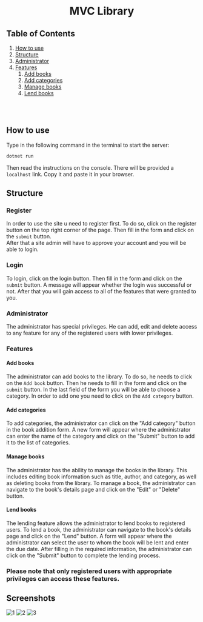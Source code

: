 # <center>MVC Library</center>

## Table of Contents
1. [How to use](#how-to-use)
2. [Structure](#structure)
3. [Administrator](#administrator)
4. [Features](#features)
    1. [Add books](#add-books)
    2. [Add categories](#add-categories)
    3. [Manage books](#manage-books)
    4. [Lend books](#lend-books)

<br/><br/>

## How to use
Type in the following command in the terminal to start the server:
```bash
dotnet run
```
Then read the instructions on the console. There will be provided a `localhost` link. Copy it and paste it in your browser.


## Structure
### Register
In order to use the site u need to register first. To do so, click on the register button on the top right corner of the page. Then fill in the form and click on the `submit` button.  
After that a site admin will have to approve your account and you will be able to login. 

### Login 
To login, click on the login button. Then fill in the form and click on the `submit` button. A message will appear whether the login was successful or not. After that you will gain access to all of the features that were granted to you.

### Administrator
The administrator has special privileges. He can add, edit and delete access to any feature for any of the registered users with lower privileges.

### Features
#### Add books
The administrator can add books to the library. To do so, he needs to click on the `Add book` button. Then he needs to fill in the form and click on the `submit` button. In the last field of the form you will be able to choose a category. In order to add one you need to click on the `Add category` button. 
#### Add categories
To add categories, the administrator can click on the "Add category" button in the book addition form. A new form will appear where the administrator can enter the name of the category and click on the "Submit" button to add it to the list of categories.

#### Manage books
The administrator has the ability to manage the books in the library. This includes editing book information such as title, author, and category, as well as deleting books from the library. To manage a book, the administrator can navigate to the book's details page and click on the "Edit" or "Delete" button.

#### Lend books
The lending feature allows the administrator to lend books to registered users. To lend a book, the administrator can navigate to the book's details page and click on the "Lend" button. A form will appear where the administrator can select the user to whom the book will be lent and enter the due date. After filling in the required information, the administrator can click on the "Submit" button to complete the lending process.

### Please note that only registered users with appropriate privileges can access these features.

## Screenshots
![1](https://github.com/lursz/MVC-Library/assets/93160829/bf80d842-4d0f-47b8-a1a6-29edd03d0292)
![2](https://github.com/lursz/MVC-Library/assets/93160829/91d471fb-77f6-451e-b02e-1ad6189a1572)
![3](https://github.com/lursz/MVC-Library/assets/93160829/6811f676-aa32-4c9d-80f8-818fe3c75b22)


